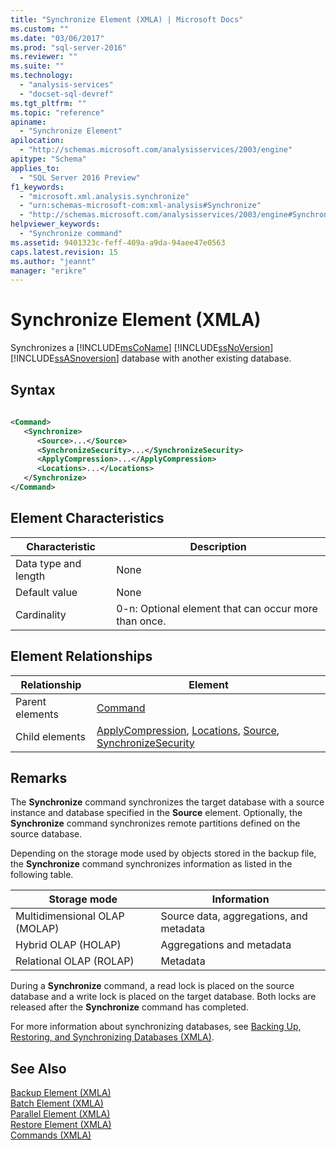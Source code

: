 ```yaml
---
title: "Synchronize Element (XMLA) | Microsoft Docs"
ms.custom: ""
ms.date: "03/06/2017"
ms.prod: "sql-server-2016"
ms.reviewer: ""
ms.suite: ""
ms.technology: 
  - "analysis-services"
  - "docset-sql-devref"
ms.tgt_pltfrm: ""
ms.topic: "reference"
apiname: 
  - "Synchronize Element"
apilocation: 
  - "http://schemas.microsoft.com/analysisservices/2003/engine"
apitype: "Schema"
applies_to: 
  - "SQL Server 2016 Preview"
f1_keywords: 
  - "microsoft.xml.analysis.synchronize"
  - "urn:schemas-microsoft-com:xml-analysis#Synchronize"
  - "http://schemas.microsoft.com/analysisservices/2003/engine#Synchronize"
helpviewer_keywords: 
  - "Synchronize command"
ms.assetid: 9401323c-feff-409a-a9da-94aee47e0563
caps.latest.revision: 15
ms.author: "jeannt"
manager: "erikre"
---
```

# Synchronize Element (XMLA)
  Synchronizes a [!INCLUDE[msCoName](../../../a9notintoc/includes/msconame-md.md)] [!INCLUDE[ssNoVersion](../../../a9notintoc/includes/ssnoversion-md.md)] [!INCLUDE[ssASnoversion](../../../a9notintoc/includes/ssasnoversion-md.md)] database with another existing database.  
  
## Syntax  
  
```xml  
  
<Command>  
   <Synchronize>  
      <Source>...</Source>  
      <SynchronizeSecurity>...</SynchronizeSecurity>  
      <ApplyCompression>...</ApplyCompression>  
      <Locations>...</Locations>  
   </Synchronize>  
</Command>  
```  
  
## Element Characteristics  
  
|Characteristic|Description|  
|--------------------|-----------------|  
|Data type and length|None|  
|Default value|None|  
|Cardinality|0-n: Optional element that can occur more than once.|  
  
## Element Relationships  
  
|Relationship|Element|  
|------------------|-------------|  
|Parent elements|[Command](../../../analysis-services/xmla/xml-elements-properties/command-element-xmla.md)|  
|Child elements|[ApplyCompression](../../../analysis-services/xmla/xml-elements-properties/applycompression-element-xmla.md), [Locations](../../../analysis-services/xmla/xml-elements-properties/locations-element-xmla.md), [Source](../../../analysis-services/xmla/xml-elements-properties/source-element-synchronize-xmla.md), [SynchronizeSecurity](../../../analysis-services/xmla/xml-elements-properties/synchronizesecurity-element-xmla.md)|  
  
## Remarks  
 The **Synchronize** command synchronizes the target database with a source instance and database specified in the **Source** element. Optionally, the **Synchronize** command synchronizes remote partitions defined on the source database.  
  
 Depending on the storage mode used by objects stored in the backup file, the **Synchronize** command synchronizes information as listed in the following table.  
  
|Storage mode|Information|  
|------------------|-----------------|  
|Multidimensional OLAP (MOLAP)|Source data, aggregations, and metadata|  
|Hybrid OLAP (HOLAP)|Aggregations and metadata|  
|Relational OLAP (ROLAP)|Metadata|  
  
 During a **Synchronize** command, a read lock is placed on the source database and a write lock is placed on the target database. Both locks are released after the **Synchronize** command has completed.  
  
 For more information about synchronizing databases, see [Backing Up, Restoring, and Synchronizing Databases &#40;XMLA&#41;](../../../analysis-services/multidimensional-models-scripting-language-assl-xmla/backing-up-restoring-and-synchronizing-databases-xmla.md).  
  
## See Also  
 [Backup Element &#40;XMLA&#41;](../../../analysis-services/xmla/xml-elements-commands/backup-element-xmla.md)   
 [Batch Element &#40;XMLA&#41;](../../../analysis-services/xmla/xml-elements-commands/batch-element-xmla.md)   
 [Parallel Element &#40;XMLA&#41;](../../../analysis-services/xmla/xml-elements-properties/parallel-element-xmla.md)   
 [Restore Element &#40;XMLA&#41;](../../../analysis-services/xmla/xml-elements-commands/restore-element-xmla.md)   
 [Commands &#40;XMLA&#41;](../../../analysis-services/xmla/xml-elements-commands/xml-elements-commands.md)  
  
  